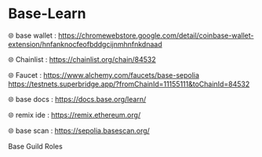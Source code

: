 # Base-Learn

🌐 base wallet : https://chromewebstore.google.com/detail/coinbase-wallet-extension/hnfanknocfeofbddgcijnmhnfnkdnaad

🌐 Chainlist : https://chainlist.org/chain/84532

🌐 Faucet : https://www.alchemy.com/faucets/base-sepolia
            https://testnets.superbridge.app/?fromChainId=11155111&toChainId=84532

🌐 base docs : https://docs.base.org/learn/

🌐 remix ide : https://remix.ethereum.org/

🌐 base scan : https://sepolia.basescan.org/


Base Guild Roles
